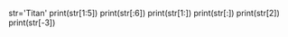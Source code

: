 str='Titan'
print(str[1:5])
print(str[:6])
print(str[1:])
print(str[:])
print(str[2])
print(str[-3])
